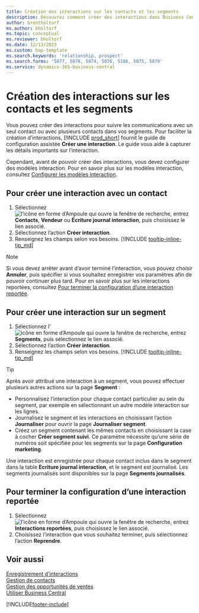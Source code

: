 ```yaml
---
title: Création des interactions sur les contacts et les segments
description: Découvrez comment créer des interactions dans Business Central pour les communications avec vos contacts et segments.
author: brentholtorf
ms.author: bholtorf
ms.topic: conceptual
ms.reviewer: bholtorf
ms.date: 12/13/2023
ms.custom: bap-template
ms.search.keywords: 'relationship, prospect'
ms.search.forms: '5077, 5078, 5074, 5076, 5186, 5075, 5079'
ms.service: dynamics-365-business-central
---
```

# <a name="create-interactions-on-contacts-and-segments"></a>Création des interactions sur les contacts et les segments

Vous pouvez créer des interactions pour suivre les communications avec un seul contact ou avec plusieurs contacts dans vos segments. Pour faciliter la création d’interactions, [!INCLUDE [prod_short](includes/prod_short.md)] fournit le guide de configuration assistée **Créer une interaction**. Le guide vous aide à capturer les détails importants sur l’interaction.

Cependant, avant de pouvoir créer des interactions, vous devez configurer des modèles interaction. Pour en savoir plus sur les modèles interaction, consultez [Configurer les modèles interaction](marketing-interactions.md).

## <a name="to-create-an-interaction-with-a-contact"></a>Pour créer une interaction avec un contact

1. Sélectionnez ![l’icône en forme d’Ampoule qui ouvre la fenêtre de recherche](media/ui-search/search_small.png "Dites-moi ce que vous voulez faire"),  entrez **Contacts**, **Vendeur** ou **Écriture journal interaction**, puis choisissez le lien associé.
2. Sélectionnez l’action **Créer interaction**.
3. Renseignez les champs selon vos besoins. [!INCLUDE [tooltip-inline-tip_md](includes/tooltip-inline-tip_md.md)]

> [!NOTE]  
> Si vous devez arrêter avant d’avoir terminé l’interaction, vous pouvez choisir **Annuler**, puis spécifier si vous souhaitez enregistrer vos paramètres afin de pouvoir continuer plus tard. Pour en savoir plus sur les interactions reportées, consultez [Pour terminer la configuration d’une interaction reportée](#to-finish-setting-up-a-postponed-interaction).

## <a name="to-create-an-interaction-on-a-segment"></a>Pour créer une interaction sur un segment

1. Sélectionnez l’![icône en forme d’Ampoule qui ouvre la fenêtre de recherche](media/ui-search/search_small.png "Dites-moi ce que vous voulez faire"),  entrez **Segments**, puis sélectionnez le lien associé.
2. Sélectionnez l’action **Créer interaction**.
3. Renseignez les champs selon vos besoins. [!INCLUDE [tooltip-inline-tip_md](includes/tooltip-inline-tip_md.md)]

> [!TIP]
> Après avoir attribué une interaction à un segment, vous pouvez effectuer plusieurs autres actions sur la page **Segment** :
>
> * Personnalisez l’interaction pour chaque contact particulier au sein du segment, par exemple en sélectionnant un autre modèle interaction sur les lignes.  
>* Journalisez le segment et les interactions en choisissant l’action **Journaliser** pour ouvrir la page **Journaliser segment**.
> * Créez un segment contenant les mêmes contacts en choisissant la case à cocher **Créer segment suivi**. Ce paramètre nécessite qu’une série de numéros soit spécifiée pour les segments sur la page **Configuration marketing**.

Une interaction est enregistrée pour chaque contact inclus dans le segment dans la table **Ecriture journal interaction**, et le segment est journalisé. Les segments journalisés sont disponibles sur la page **Segments journalisés**.

## <a name="to-finish-setting-up-a-postponed-interaction"></a>Pour terminer la configuration d’une interaction reportée

1. Sélectionnez ![l’icône en forme d’Ampoule qui ouvre la fenêtre de recherche](media/ui-search/search_small.png "Dites-moi ce que vous voulez faire"), entrez **Interactions reportées**, puis choisissez le lien associé.
2. Choisissez l’interaction que vous souhaitez terminer, puis sélectionnez l’action **Reprendre**.

## <a name="see-also"></a>Voir aussi

[Enregistrement d’interactions](marketing-interactions.md)  
[Gestion de contacts](marketing-contacts.md)  
[Gestion des opportunités de ventes](marketing-manage-sales-opportunities.md)  
[Utiliser Business Central](ui-work-product.md)

[!INCLUDE[footer-include](includes/footer-banner.md)]
